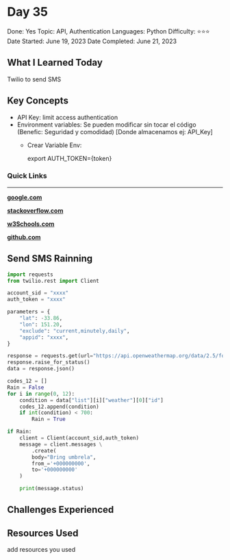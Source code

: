 # Day 35

Done: Yes
Topic: API, Authentication
Languages: Python
Difficulty: ⭐⭐⭐
Date Started: June 19, 2023
Date Completed: June 21, 2023

## What I Learned Today

Twilio to send SMS

## Key Concepts

- API Key: limit access authentication
- Environment variables: Se pueden modificar sin tocar el código (Benefic: Seguridad y comodidad) [Donde almacenamos ej: API_Key]
    - Crear Variable Env:
        
        export AUTH_TOKEN={token}
        

### Quick Links

---

[**google.com**](http://www.google.com)

[**stackoverflow.com**](http://www.stackoverflow.com)

[**w3Schools.com**](https://www.w3schools.com/)

[**github.com**](https://github.com/)

## Send SMS Rainning

```python
import requests
from twilio.rest import Client

account_sid = "xxxx"
auth_token = "xxxx"

parameters = {
    "lat": -33.86,
    "lon": 151.20,
    "exclude": "current,minutely,daily",
    "appid": "xxxx",
}

response = requests.get(url="https://api.openweathermap.org/data/2.5/forecast", params=parameters)
response.raise_for_status()
data = response.json()

codes_12 = []
Rain = False
for i in range(0, 12):
    condition = data["list"][i]["weather"][0]["id"]
    codes_12.append(condition)
    if int(condition) < 700:
        Rain = True

if Rain:
    client = Client(account_sid,auth_token)
    message = client.messages \
        .create(
        body="Bring umbrela",
        from_='+000000000',
        to='+000000000'
    )

    print(message.status)
```

## Challenges Experienced

## Resources Used

add resources you used